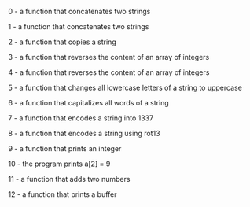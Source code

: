 0 - a function that concatenates two strings



1 - a function that concatenates two strings



2 - a function that copies a string



3 - a function that reverses the content of an array of integers



4 - a function that reverses the content of an array of integers



5 - a function that changes all lowercase letters of a string to uppercase



6 - a function that capitalizes all words of a string



7 - a function that encodes a string into 1337



8 - a function that encodes a string using rot13



9 - a function that prints an integer



10 - the program prints a[2] = 9



11 - a function that adds two numbers



12 - a function that prints a buffer
